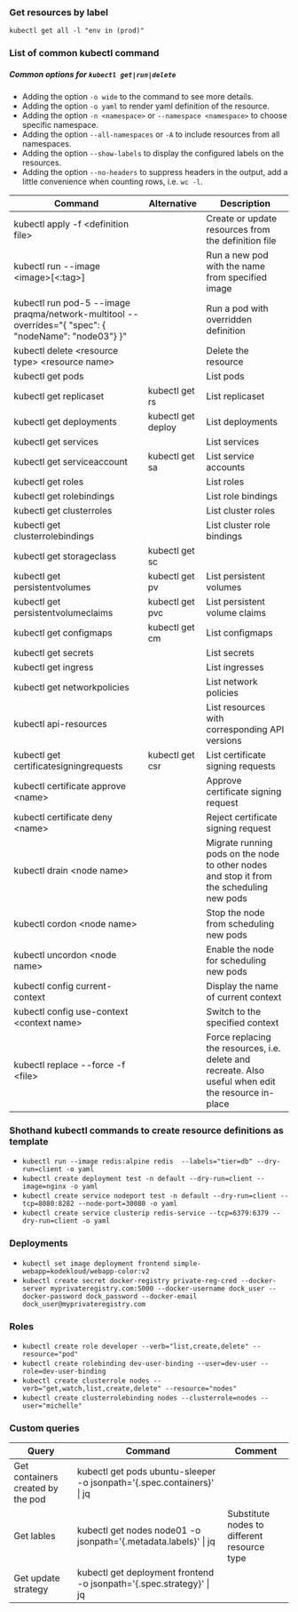 ### Get resources by label

```
kubectl get all -l "env in (prod)"
```

### List of common kubectl command

##### Common options for `kubectl get|run|delete` 
- Adding the option `-o wide` to the command to see more details.
- Adding the option `-o yaml` to render yaml definition of the resource.
- Adding the option `-n <namespace>` or `--namespace <namespace>` to choose specific namespace.
- Adding the option `--all-namespaces` or `-A` to include resources from all namespaces.
- Adding the option `--show-labels` to display the configured labels on the resources.
- Adding the option `--no-headers` to suppress headers in the output, add a little convenience when counting rows, i.e. `wc -l`.

|Command|Alternative|Description|
|----|-----|-----|
|kubectl apply -f \<definition file\>||Create or update resources from the definition file|
|kubectl run --image \<image\>[\<:tag\>] <name>||Run a new pod with the name from specified image|
|kubectl run pod-5 --image praqma/network-multitool --overrides="{ \"spec\": { \"nodeName\": \"node03\"} }"|| Run a pod with overridden definition|
|kubectl delete \<resource type\> \<resource name\>||Delete the resource| 
|kubectl get pods||List pods |
|kubectl get replicaset|kubectl get rs|List replicaset|
|kubectl get deployments|kubectl get deploy|List deployments|
|kubectl get services||List services|
|kubectl get serviceaccount|kubectl get sa|List service accounts|
|kubectl get roles||List roles|
|kubectl get rolebindings||List role bindings|
|kubectl get clusterroles||List cluster roles|
|kubectl get clusterrolebindings||List cluster role bindings|
|kubectl get storageclass|kubectl get sc||List storage classes|
|kubectl get persistentvolumes|kubectl get pv|List persistent volumes|
|kubectl get persistentvolumeclaims|kubectl get pvc|List persistent volume claims|
|kubectl get configmaps|kubectl get cm|List configmaps|
|kubectl get secrets||List secrets|
|kubectl get ingress||List ingresses|
|kubectl get networkpolicies||List network policies|
|kubectl api-resources||List resources with corresponding API versions|
|kubectl get certificatesigningrequests|kubectl get csr|List certificate signing requests|
|kubectl certificate approve \<name\>||Approve certificate signing request|
|kubectl certificate deny \<name\>||Reject certificate signing request|
|kubectl drain \<node name\>||Migrate running pods on the node to other nodes and stop it from the scheduling new pods|
|kubectl cordon \<node name\>||Stop the node from scheduling new pods|
|kubectl uncordon \<node name\>||Enable the node for scheduling new pods|
|kubectl config current-context||Display the name of current context|
|kubectl config use-context \<context name\>||Switch to the specified context|
|kubectl replace --force -f \<file\>||Force replacing the resources, i.e. delete and recreate. Also useful when edit the resource in-place|

### Shothand kubectl commands to create resource definitions as template

- `kubectl run --image redis:alpine redis  --labels="tier=db" --dry-run=client -o yaml` 
- `kubectl create deployment test -n default --dry-run=client --image=nginx -o yaml`
- `kubectl create service nodeport test -n default --dry-run=client --tcp=8080:8282 --node-port=30080 -o yaml`
- `kubectl create service clusterip redis-service --tcp=6379:6379 --dry-run=client -o yaml`

### Deployments

- `kubectl set image deployment frontend simple-webapp=kodekloud/webapp-color:v2`
- `kubectl create secret docker-registry private-reg-cred --docker-server myprivateregistry.com:5000 --docker-username dock_user --docker-password dock_password --docker-email dock_user@myprivateregistry.com`

### Roles

- `kubectl create role developer --verb="list,create,delete" --resource="pod" `
- `kubectl create rolebinding dev-user-binding --user=dev-user --role=dev-user-binding`
- `kubectl create clusterrole nodes --verb="get,watch,list,create,delete" --resource="nodes"`
- `kubectl create clusterrolebinding nodes --clusterrole=nodes --user="michelle"`

### Custom queries

|Query|Command|Comment|
|---|----|---|
|Get containers created by the pod|kubectl get pods ubuntu-sleeper -o jsonpath='{.spec.containers}' \| jq||
|Get lables|kubectl get nodes node01 -o jsonpath='{.metadata.labels}' \| jq| Substitute nodes to different resource type|
|Get update strategy|kubectl get deployment frontend -o jsonpath='{.spec.strategy}' \| jq||
